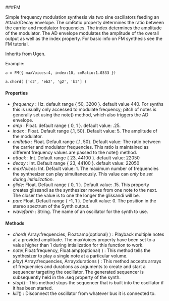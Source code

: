 ###FM

Simple frequency modulation synthesis via two sine oscillators feeding an Attack/Decay envelope. The cmRatio property determines the ratio between the carrier and modulator frequencies. The index determines the amplitude of the modulator. The AD envelope modulates the amplitude of the overall output as well as the index property. For basic info on FM synthesis see the FM tutorial. 

Inherits from Ugen.

Example:
```javascriptjavascript
a = FM({ maxVoices:4, index:10, cmRatio:1.0333 })

a.chord( ['c2', 'eb2', 'g2', 'b2'] )
```

#### Properties

* _frequency_ : Hz. default range { 50, 3200 }. default value 440. For synths this is usually only accessed to modulate frequency; pitch of notes is generally set using the note() method, which also triggers the AD envelope.
* _amp_ : Float. default range { 0, 1 }. default value: .25.
* _index_ : Float. Default range {.1, 50}. Default value: 5. The amplitude of the modulator.
* _cmRatio_ : Float. Default range {.1, 50}. Default value: The ratio between the carrier and modulator frequencies. This ratio is maintained as different frequency values are passed to the note() method.
* _attack_ : Int. Default range { 23, 44100 }. default value: 22050
* _decay_ : Int. Default range { 23, 44100 }. default value: 22050
* _maxVoices_: Int. Default value: 1. The maximum number of frequencies the synthesizer can play simultaneously. This value can *only be set during initialization*.
* _glide_: Float. Default range { 0, 1 }. Default value: .15. This property creates glissandi as the synthesizer moves from one note to the next. The closer the value is to one the longer the glissandi will be. 
* _pan_: Float. Default range { -1, 1 }. Default value: 0. The position in the stereo spectrum of the Synth output.
* _waveform_ : String. The name of an oscillator for the synth to use.

#### Methods

* _chord_( Array:frequencies, Float:amp(optional) ) : Playback multiple notes at a provided amplitude. The maxVoices property have been set to a value higher than 1 during intialization for this function to work.
* _note_( Float:frequency, Float:amp(optional) ) : This method tells the synthesizer to play a single note at a particular volume.
* _play_( Array:frequencies, Array:durations ) : This method accepts arrays of frequencies and durations as arguments to create and start a sequencer targeting the oscillator. The generated sequencer is subsequently held in the .seq property of the synth.
* _stop_() : This method stops the sequencer that is built into the oscillator if it has been started.
* _kill_() : Disconnect the oscillator from whatever bus it is connected to. 
